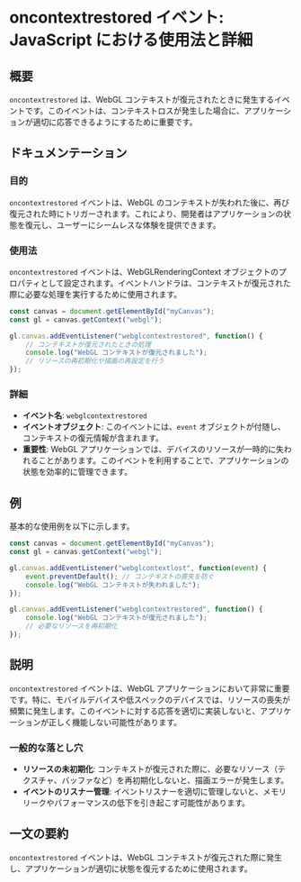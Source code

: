 <!--
Meta Description: # oncontextrestored イベント: JavaScript における使用法と詳細 ## 概要 `oncontextrestored` は、WebGL コンテキストが復元されたときに発生するイベントです。このイベントは、コンテキストロスが発生した場合に、アプリケーションが適切に応答できる...
Meta Keywords: webgl, canvas, oncontextrestored, イベントは, const
-->

# oncontextrestored イベント: JavaScript における使用法と詳細

## 概要
`oncontextrestored` は、WebGL コンテキストが復元されたときに発生するイベントです。このイベントは、コンテキストロスが発生した場合に、アプリケーションが適切に応答できるようにするために重要です。

## ドキュメンテーション
### 目的
`oncontextrestored` イベントは、WebGL のコンテキストが失われた後に、再び復元された時にトリガーされます。これにより、開発者はアプリケーションの状態を復元し、ユーザーにシームレスな体験を提供できます。

### 使用法
`oncontextrestored` イベントは、WebGLRenderingContext オブジェクトのプロパティとして設定されます。イベントハンドラは、コンテキストが復元された際に必要な処理を実行するために使用されます。

```javascript
const canvas = document.getElementById("myCanvas");
const gl = canvas.getContext("webgl");

gl.canvas.addEventListener("webglcontextrestored", function() {
    // コンテキストが復元されたときの処理
    console.log("WebGL コンテキストが復元されました");
    // リソースの再初期化や描画の再設定を行う
});
```

### 詳細
- **イベント名**: `webglcontextrestored`
- **イベントオブジェクト**: このイベントには、`event` オブジェクトが付随し、コンテキストの復元情報が含まれます。
- **重要性**: WebGL アプリケーションでは、デバイスのリソースが一時的に失われることがあります。このイベントを利用することで、アプリケーションの状態を効率的に管理できます。

## 例
基本的な使用例を以下に示します。

```javascript
const canvas = document.getElementById("myCanvas");
const gl = canvas.getContext("webgl");

gl.canvas.addEventListener("webglcontextlost", function(event) {
    event.preventDefault(); // コンテキストの喪失を防ぐ
    console.log("WebGL コンテキストが失われました");
});

gl.canvas.addEventListener("webglcontextrestored", function() {
    console.log("WebGL コンテキストが復元されました");
    // 必要なリソースを再初期化
});
```

## 説明
`oncontextrestored` イベントは、WebGL アプリケーションにおいて非常に重要です。特に、モバイルデバイスや低スペックのデバイスでは、リソースの喪失が頻繁に発生します。このイベントに対する応答を適切に実装しないと、アプリケーションが正しく機能しない可能性があります。

### 一般的な落とし穴
- **リソースの未初期化**: コンテキストが復元された際に、必要なリソース（テクスチャ、バッファなど）を再初期化しないと、描画エラーが発生します。
- **イベントのリスナー管理**: イベントリスナーを適切に管理しないと、メモリリークやパフォーマンスの低下を引き起こす可能性があります。

## 一文の要約
`oncontextrestored` イベントは、WebGL コンテキストが復元された際に発生し、アプリケーションが適切に状態を復元するために使用されます。